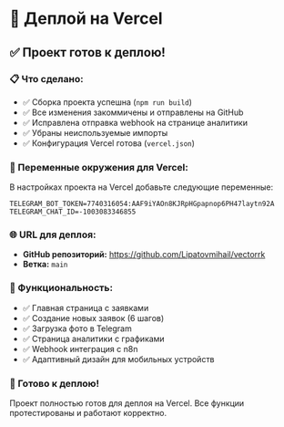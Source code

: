 # 🚀 Деплой на Vercel

## ✅ Проект готов к деплою!

### 📋 Что сделано:
- ✅ Сборка проекта успешна (`npm run build`)
- ✅ Все изменения закоммичены и отправлены на GitHub
- ✅ Исправлена отправка webhook на странице аналитики
- ✅ Убраны неиспользуемые импорты
- ✅ Конфигурация Vercel готова (`vercel.json`)

### 🔧 Переменные окружения для Vercel:

В настройках проекта на Vercel добавьте следующие переменные:

```
TELEGRAM_BOT_TOKEN=7740316054:AAF9iYAOn8KJRpHGpapnop6PH47laytn92A
TELEGRAM_CHAT_ID=-1003083346855
```

### 🌐 URL для деплоя:
- **GitHub репозиторий:** https://github.com/Lipatovmihail/vectorrk
- **Ветка:** `main`

### 📱 Функциональность:
- ✅ Главная страница с заявками
- ✅ Создание новых заявок (6 шагов)
- ✅ Загрузка фото в Telegram
- ✅ Страница аналитики с графиками
- ✅ Webhook интеграция с n8n
- ✅ Адаптивный дизайн для мобильных устройств

### 🎯 Готово к деплою!
Проект полностью готов для деплоя на Vercel. Все функции протестированы и работают корректно.
